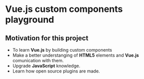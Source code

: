 # Vue.js custom components playground
## Motivation for this project
* To learn **Vue.js** by building custom components
* Make a better understanging of **HTML5** elements and **Vue.js** comunication with them.
* Upgrade **JavaScript** knowledge.
* Learn how open source plugins are made.
